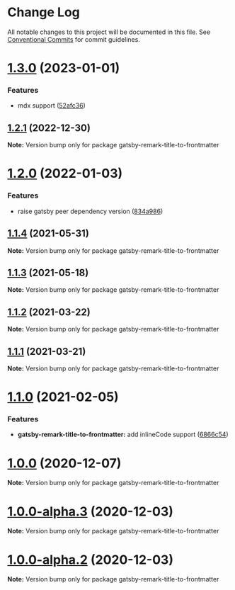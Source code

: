 # Change Log

All notable changes to this project will be documented in this file.
See [Conventional Commits](https://conventionalcommits.org) for commit guidelines.

# [1.3.0](https://github.com/adaltas/remark-gatsby-plugins/compare/gatsby-remark-title-to-frontmatter@1.2.1...gatsby-remark-title-to-frontmatter@1.3.0) (2023-01-01)


### Features

* mdx support ([52afc36](https://github.com/adaltas/remark-gatsby-plugins/commit/52afc36065807a1d137974edd1c032420152b202))





## [1.2.1](https://github.com/adaltas/remark-gatsby-plugins/compare/gatsby-remark-title-to-frontmatter@1.2.0...gatsby-remark-title-to-frontmatter@1.2.1) (2022-12-30)

**Note:** Version bump only for package gatsby-remark-title-to-frontmatter





# [1.2.0](https://github.com/adaltas/remark-gatsby-plugins/compare/gatsby-remark-title-to-frontmatter@1.1.4...gatsby-remark-title-to-frontmatter@1.2.0) (2022-01-03)


### Features

* raise gatsby peer dependency version ([834a986](https://github.com/adaltas/remark-gatsby-plugins/commit/834a986f705084c433954d43917ebc8b335a2f38))





## [1.1.4](https://github.com/adaltas/remark-gatsby-plugins/compare/gatsby-remark-title-to-frontmatter@1.1.3...gatsby-remark-title-to-frontmatter@1.1.4) (2021-05-31)

**Note:** Version bump only for package gatsby-remark-title-to-frontmatter





## [1.1.3](https://github.com/adaltas/remark-gatsby-plugins/compare/gatsby-remark-title-to-frontmatter@1.1.2...gatsby-remark-title-to-frontmatter@1.1.3) (2021-05-18)

**Note:** Version bump only for package gatsby-remark-title-to-frontmatter





## [1.1.2](https://github.com/adaltas/remark-gatsby-plugins/compare/gatsby-remark-title-to-frontmatter@1.1.1...gatsby-remark-title-to-frontmatter@1.1.2) (2021-03-22)

**Note:** Version bump only for package gatsby-remark-title-to-frontmatter





## [1.1.1](https://github.com/adaltas/remark-gatsby-plugins/compare/gatsby-remark-title-to-frontmatter@1.1.0...gatsby-remark-title-to-frontmatter@1.1.1) (2021-03-21)

**Note:** Version bump only for package gatsby-remark-title-to-frontmatter





# [1.1.0](https://github.com/adaltas/remark-gatsby-plugins/compare/gatsby-remark-title-to-frontmatter@1.0.0...gatsby-remark-title-to-frontmatter@1.1.0) (2021-02-05)


### Features

* **gatsby-remark-title-to-frontmatter:** add inlineCode support ([6866c54](https://github.com/adaltas/remark-gatsby-plugins/commit/6866c545bfe6fdc3c0dc9c504eb5770a1bd8f37f))





# [1.0.0](https://github.com/adaltas/remark-gatsby-plugins/compare/gatsby-remark-title-to-frontmatter@1.0.0-alpha.3...gatsby-remark-title-to-frontmatter@1.0.0) (2020-12-07)

**Note:** Version bump only for package gatsby-remark-title-to-frontmatter





# [1.0.0-alpha.3](https://github.com/adaltas/remark-gatsby-plugins/compare/gatsby-remark-title-to-frontmatter@1.0.0-alpha.2...gatsby-remark-title-to-frontmatter@1.0.0-alpha.3) (2020-12-03)

**Note:** Version bump only for package gatsby-remark-title-to-frontmatter





# [1.0.0-alpha.2](https://github.com/adaltas/remark-gatsby-plugins/compare/gatsby-remark-title-to-frontmatter@1.0.0-alpha.1...gatsby-remark-title-to-frontmatter@1.0.0-alpha.2) (2020-12-03)

**Note:** Version bump only for package gatsby-remark-title-to-frontmatter
